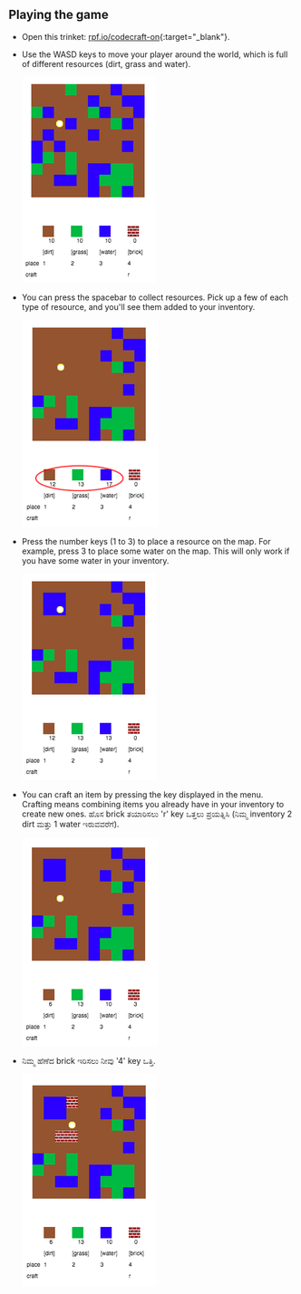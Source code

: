 ## Playing the game

+ Open this trinket: [rpf.io/codecraft-on](http://rpf.io/codecraft-on){:target="_blank"}.

+ Use the WASD keys to move your player around the world, which is full of different resources (dirt, grass and water).
    
    ![screenshot](images/craft-move.png)

+ You can press the spacebar to collect resources. Pick up a few of each type of resource, and you'll see them added to your inventory.
    
    ![screenshot](images/craft-pickup.png)

+ Press the number keys (1 to 3) to place a resource on the map. For example, press 3 to place some water on the map. This will only work if you have some water in your inventory.
    
    ![screenshot](images/craft-place-water.png)

+ You can craft an item by pressing the key displayed in the menu. Crafting means combining items you already have in your inventory to create new ones. ಹೊಸ brick ತಯಾರಿಸಲು 'r' key ಒತ್ತಲು ಪ್ರಯತ್ನಿಸಿ (ನಿಮ್ಮ inventory 2 dirt ಮತ್ತು 1 water ಇರುವವರೆಗೆ).
    
    ![ಸ್ಕ್ರೀನ್‍ಶಾಟ್](images/craft-craft-brick.png)

+ ನಿಮ್ಮ ಹೆಣೆದ brick ಇರಿಸಲು ನೀವು '4' key ಒತ್ತಿ.
    
    ![screenshot](images/craft-place-brick.png)